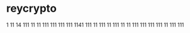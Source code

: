 # reycrypto
1
11
14
111
11
11
111
111
111
111
1141
111
11
111
11
111
11
11
111
111
111
111
11
111
111
